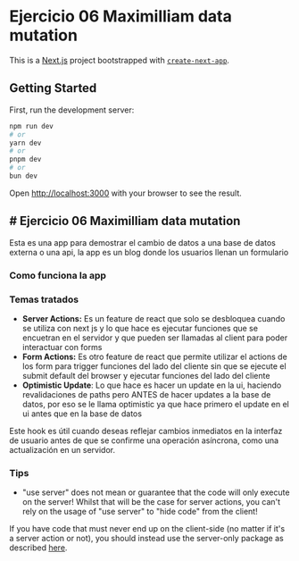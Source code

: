 # Ejercicio 06 Maximilliam data mutation

This is a [Next.js](https://nextjs.org) project bootstrapped with [`create-next-app`](https://nextjs.org/docs/app/api-reference/cli/create-next-app).

## Getting Started

First, run the development server:

```bash
npm run dev
# or
yarn dev
# or
pnpm dev
# or
bun dev
```

Open [http://localhost:3000](http://localhost:3000) with your browser to see the result.

## # Ejercicio 06 Maximilliam data mutation

Esta es una app para demostrar el cambio de datos a una base de datos externa o una api, la app es un blog donde los usuarios llenan un formulario

### Como funciona la app

### Temas tratados

- **Server Actions:** Es un feature de react que solo se desbloquea cuando se utiliza con next js y lo que hace es ejecutar funciones que se encuetran en el servidor y que pueden ser llamadas al client para poder interactuar con forms
- **Form Actions:** Es otro feature de react que permite utilizar el actions de los form para trigger funciones del lado del cliente sin que se ejecute el submit default del browser y ejecutar funciones del lado del cliente
- **Optimistic Update**: Lo que hace es hacer un update en la ui, haciendo revalidaciones de paths pero ANTES de hacer updates a la base de datos, por eso se le llama optimistic ya que hace primero el update en el ui antes que en la base de datos

 Este hook es útil cuando deseas reflejar cambios inmediatos en la interfaz de usuario antes de que se confirme una operación asíncrona, como una actualización en un servidor.

### Tips

- "use server" does not mean or guarantee that the code will only execute on the server! Whilst that will be the case for server actions, you can't rely on the usage of "use server" to "hide code" from the client!

If you have code that must never end up on the client-side (no matter if it's a server action or not), you should instead use the server-only package as described [here](https://nextjs.org/docs/app/building-your-application/rendering/composition-patterns#keeping-server-only-code-out-of-the-client-environment).
